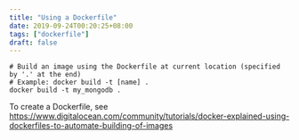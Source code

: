 ```yaml
---
title: "Using a Dockerfile"
date: 2019-09-24T00:20:25+08:00
tags: ["dockerfile"]
draft: false
---
```


```
# Build an image using the Dockerfile at current location (specified by '.' at the end)
# Example: docker build -t [name] .
docker build -t my_mongodb .
```

To create a Dockerfile, see https://www.digitalocean.com/community/tutorials/docker-explained-using-dockerfiles-to-automate-building-of-images
